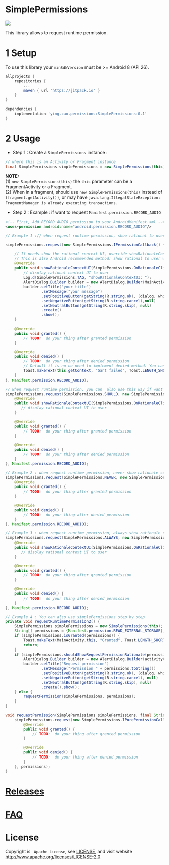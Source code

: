 # SimplePermissions

[![](https://jitpack.io/v/YingVickyCao/SimplePermissions.svg)](https://jitpack.io/#YingVickyCao/SimplePermissions)

This library allows to request runtime permission.

# 1 Setup

To use this library your `minSdkVersion` must be >= Android 8 (API 26).

```gradle
allprojects {
    repositories {
        ...
        maven { url 'https://jitpack.io' }
    }
}

dependencies {
    implementation 'ying.cao.permissions:SimplePermissions:0.1'
}
```

# 2 Usage

- Step 1 : Create a `SimplePermissions` instance :

```java
// where this is an Activity or Fragment instance
final SimplePermissions simplePermissions = new SimplePermissions(this);
```

**NOTE:**  
(1) `new SimplePermissions(this)` the `this` parameter can be a FragmentActivity or a Fragment.  
(2) When in a fragment, should use `new SimplePermissions(this)` instead of `(fragment.getActivity())`, or may have `java.lang.IllegalStateException: FragmentManager is already executing transactions`.

- Step 2 : Example : if want to request `Manifest.permission.RECORD_AUDIO`

```xml
<!-- First, Add RECORD_AUDIO permission to your AndroidManifest.xml -->
<uses-permission android:name="android.permission.RECORD_AUDIO"/>
```

```java
// Example 1 :// when request runtime permission, show rational to user when should

simplePermissions.request(new SimplePermissions.IPermissionCallback() {

    // If needs show the rational context UI, override showRationaleContextUI to show your custom rational to user.
    // This is also Android recommended method: show rational to user when should.
    @Override
    public void showRationaleContextUI(SimplePermissions.OnRationaleClickListener rationaleOnClickListener) {
        // disolay rational context UI to user
        Log.d(SimplePermissions.TAG, "showRationaleContextUI: ");
        AlertDialog.Builder builder = new AlertDialog.Builder(MainActivity.this);
        builder.setTitle("your title")
                .setMessage("your message")
                .setPositiveButton(getString(R.string.ok), (dialog, which) -> ationaleOnClickListener.onClick())
                .setNegativeButton(getString(R.string.cancel),null)
                .setNeutralButton(getString(R.string.skip), null)
                .create()
                .show();
    }

    @Override
    public void granted() {
        // TODO:  do your thing after granted permission
    }

    @Override
    public void denied() {
        // TODO:  do your thing after denied permission
        // Default it is no no need to implement denied method. You can also do something, such as shows a toast to notify user.
        Toast.makeText(this.getContext, "Gant failed", Toast.LENGTH_SHORT).show();
    }
}, Manifest.permission.RECORD_AUDIO);
```

```java
// when request runtime permission, you can  also use this way if want to show rational to user when should.
simplePermissions.request(SimplePermissions.SHOULD, new SimplePermissions.IPermissionCallback() {
    @Override
    public void showRationaleContextUI(SimplePermissions.OnRationaleClickListener rationaleOnClickListener) {
       // disolay rational context UI to user
    }

    @Override
    public void granted() {
        // TODO:  do your thing after granted permission
    }

    @Override
    public void denied() {
        // TODO:  do your thing after denied permission
    }
}, Manifest.permission.RECORD_AUDIO);
```

```java
// Example 2 : when request runtime permission, never show rationale context UI to user
simplePermissions.request(SimplePermissions.NEVER, new SimplePermissions.IPermissionCallback() {
    @Override
    public void granted() {
        // TODO:  do your thing after granted permission
    }

    @Override
    public void denied() {
        // TODO:  do your thing after denied permission
    }
}, Manifest.permission.RECORD_AUDIO);

```

```java
// Example 3 : when request runtime permission, always show rationale context UI to user
simplePermissions.request(SimplePermissions.ALWAYS, new SimplePermissions.IPermissionCallback() {
    @Override
    public void showRationaleContextUI(SimplePermissions.OnRationaleClickListener rationaleOnClickListener) {
       // disolay rational context UI to user
    }

    @Override
    public void granted() {
        // TODO:  do your thing after granted permission
    }

    @Override
    public void denied() {
        // TODO:  do your thing after denied permission
    }
}, Manifest.permission.RECORD_AUDIO);
```

```java
// Example 4 : You can also use simplePermissions step by step
private void requestRuntimePermission2() {
    SimplePermissions simplePermissions = new SimplePermissions(this);
    String[] permissions = {Manifest.permission.READ_EXTERNAL_STORAGE};
    if (simplePermissions.isGranted(permissions)) {
        Toast.makeText(MainActivity.this, "Granted", Toast.LENGTH_SHORT).show();
        return;
    }
    if (simplePermissions.shouldShowRequestPermissionRationale(permissions)) {
        AlertDialog.Builder builder = new AlertDialog.Builder(activityContext);
        builder.setTitle("Request permission")
                .setMessage("Permission " + permissions.toString())
                .setPositiveButton(getString(R.string.ok), (dialog, which) -> requestPermission(simplePermissions, permissions))
                .setNegativeButton(getString(R.string.cancel), null)
                .setNeutralButton(getString(R.string.skip), null)
                .create().show();
    } else {
        requestPermission(simplePermissions, permissions);
    }
}

void requestPermission(SimplePermissions simplePermissions, final String... permissions) {
    simplePermissions.request(new SimplePermissions.IPurePermissionCallback() {
        @Override
        public void granted() {
            // TODO:  do your thing after granted permission
        }

        @Override
        public void denied() {
            // TODO:  do your thing after denied permission
        }
    }, permissions);
}
```

# [Releases](./Releases.md)

# [FAQ](./FAQ.md)

# License

Copyright is ` Apache License`, see [LICENSE](./LICENSE),
and visit website http://www.apache.org/licenses/LICENSE-2.0
